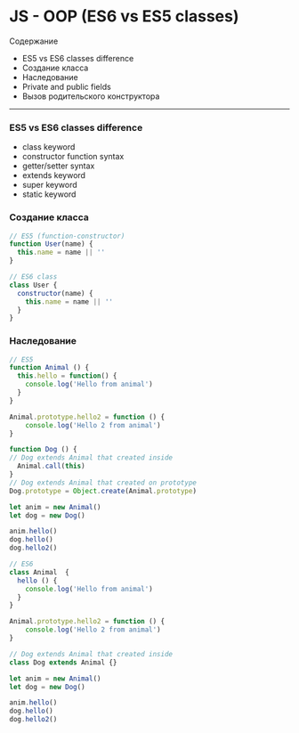 # JS - OOP (ES6 vs ES5 classes)


Содержание
* ES5 vs ES6 classes difference
* Создание класса
* Наследование
* Private and public fields
* Вызов родительского конструктора

--- 

### ES5 vs ES6 classes difference
- class keyword
- constructor function syntax
- getter/setter syntax
- extends keyword
- super keyword
- static keyword

### Создание класса
```js
// ES5 (function-constructor)
function User(name) {
  this.name = name || ''
}
```

```js
// ES6 class
class User {
  constructor(name) {
    this.name = name || ''
  }
}
```

### Наследование 
```js
// ES5 
function Animal () {
  this.hello = function() {
    console.log('Hello from animal')
  }
}

Animal.prototype.hello2 = function () {
    console.log('Hello 2 from animal')
}

function Dog () {
// Dog extends Animal that created inside
  Animal.call(this)
}
// Dog extends Animal that created on prototype
Dog.prototype = Object.create(Animal.prototype)

let anim = new Animal()
let dog = new Dog()

anim.hello()
dog.hello()
dog.hello2()
```

```js
// ES6 
class Animal  {
  hello () {
    console.log('Hello from animal')
  }
}

Animal.prototype.hello2 = function () {
    console.log('Hello 2 from animal')
}

// Dog extends Animal that created inside
class Dog extends Animal {}

let anim = new Animal()
let dog = new Dog()

anim.hello()
dog.hello()
dog.hello2()
```
